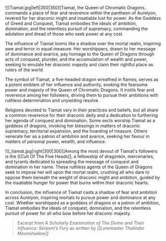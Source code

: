 ![[Tiamat.jpg|left|350|350]]Tiamat, the Queen of Chromatic Dragons, commands a place of fear and reverence within the pantheon of Aurelyon, revered for her draconic might and insatiable lust for power. As the Goddess of Greed and Conquest, Tiamat embodies the ideals of ambition, domination, and the relentless pursuit of supremacy, commanding the adulation and dread of those who seek power at any cost.

The influence of Tiamat looms like a shadow over the mortal realm, inspiring awe and terror in equal measure. Her worshippers, drawn to her message of dominance and avarice, pay homage to the Queen of Dragons through acts of conquest, plunder, and the accumulation of wealth and power, seeking to emulate her draconic majesty and claim their rightful place as rulers of the world.

The symbol of Tiamat, a five-headed dragon wreathed in flames, serves as a potent emblem of her influence and authority, evoking the fearsome power and majesty of the Queen of Chromatic Dragons. It instils fear and reverence among her followers, driving them to pursue their ambitions with ruthless determination and unyielding resolve.

Religions devoted to Tiamat vary in their practices and beliefs, but all share a common reverence for their draconic deity and a dedication to furthering her agenda of conquest and domination. Some sects worship Tiamat as a goddess of dragons, invoking her blessings in matters of draconic supremacy, territorial expansion, and the hoarding of treasure. Others venerate her as a patron of ambition and avarice, seeking her favour in matters of personal power, wealth, and influence.

![[_tiamat.jpg|right|300|300]]Among the most devout of Tiamat's followers is the [[Cult Of The Five Heads]], a fellowship of dragonkin, mercenaries, and tyrants dedicated to spreading the message of conquest and domination in her name. These ruthless agents of the Queen of Dragons seek to impose her will upon the mortal realm, crushing all who dare to oppose them beneath the weight of draconic might and ambition, guided by the insatiable hunger for power that burns within their draconic hearts.

In conclusion, the influence of Tiamat casts a shadow of fear and ambition across Aurelyon, inspiring mortals to pursue power and dominance at any cost. Whether worshipped as a goddess of dragons or a patron of ambition, Tiamat embodies the ideals of conquest, domination, and the relentless pursuit of power for all who bow before her draconic majesty.

> Excerpt from _A Scholarly Examination of The Divine and Their Influence: Serpent’s Fury_ as written by *[[Loremaster Thalindor Moonshadow]]*